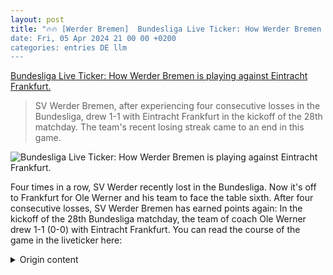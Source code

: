 ```yaml
---
layout: post
title: "🔥🔥 [Werder Bremen]  Bundesliga Live Ticker: How Werder Bremen is playing against Eintracht Frankfurt.
date: Fri, 05 Apr 2024 21 00 00 +0200
categories: entries DE llm
---
```

[ Bundesliga Live Ticker: How Werder Bremen is playing against Eintracht Frankfurt.](https://www.weser-kurier.de/werder/profis/bundesliga-liveticker-so-spielt-werder-bremen-bei-eintracht-frankfurt-doc7uvamw5nqd1riswk90v)

> SV Werder Bremen, after experiencing four consecutive losses in the Bundesliga, drew 1-1 with Eintracht Frankfurt in the kickoff of the 28th matchday. The team's recent losing streak came to an end in this game.

![ Bundesliga Live Ticker: How Werder Bremen is playing against Eintracht Frankfurt.](https://www.weser-kurier.de/resources/028c-1a951d3df8ee-b3037af4a8e5-1000/format/large/frankfurt_deutschland_05._april_2024_1._bl_-_2023_2024_-_eintracht_frankfurt_vs._sv_werder_bremen_im_bild_v._li._im_z.jpeg)

 Four times in a row, SV Werder recently lost in the Bundesliga. Now it's off to Frankfurt for Ole Werner and his team to face the table sixth.
After four consecutive losses, SV Werder Bremen has earned points again: In the kickoff of the 28th Bundesliga matchday, the team of coach Ole Werner drew 1-1 (0-0) with Eintracht Frankfurt. You can read the course of the game in the liveticker here:

<details>
  <summary>Origin content</summary>
  ---
layout: post
title: "🔥🔥 [Werder Bremen] Bundesliga-Liveticker: So spielt Werder Bremen bei Eintracht Frankfurt"
date: Fri, 05 Apr 2024 21:00:00 +0200
categories: entries DE
---
[Bundesliga-Liveticker: So spielt Werder Bremen bei Eintracht Frankfurt](https://www.weser-kurier.de/werder/profis/bundesliga-liveticker-so-spielt-werder-bremen-bei-eintracht-frankfurt-doc7uvamw5nqd1riswk90v)

![Bundesliga-Liveticker: So spielt Werder Bremen bei Eintracht Frankfurt](https://www.weser-kurier.de/resources/028c-1a951d3df8ee-b3037af4a8e5-1000/format/large/frankfurt_deutschland_05._april_2024_1._bl_-_2023_2024_-_eintracht_frankfurt_vs._sv_werder_bremen_im_bild_v._li._im_z.jpeg)

Viermal in Folge verlor der SV Werder zuletzt in der Bundesliga. Nun geht es für Ole Werner und seine Elf zum Tabellensechsten aus Frankfurt.

Nach zuletzt vier Niederlagen in Serie hat der SV Werder Bremen wieder gepunktet: Zum Auftakt des 28. Bundesliga-Spieltags holte die Elf von Trainer Ole Werner ein 1:1 (0:0) bei Eintracht Frankfurt. Hier können Sie den Spielverlauf im Liveticker nachlesen:


</details>
